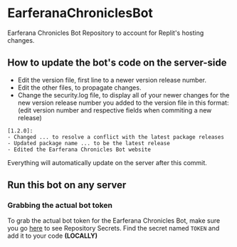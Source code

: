 # EarferanaChroniclesBot
Earferana Chronicles Bot Repository to account for Replit's hosting changes. 
## How to update the bot's code on the server-side
- Edit the version file, first line to a newer version release number.
- Edit the other files, to propagate changes.
- Change the security.log file, to display all of your newer changes for the new version release number you added to the version file in this format: (edit version number and respective fields when commiting a new release)
```
[1.2.0]:
- Changed ... to resolve a conflict with the latest package releases
- Updated package name ... to be the latest release
- Edited the Earferana Chronicles Bot website
```
Everything will automatically update on the server after this commit.

## Run this bot on any server
### Grabbing the actual bot token
To grab the actual bot token for the Earferana Chronicles Bot, make sure you go [here](https://github.com/JustAnEric/EarferanaChroniclesBot/settings/secrets/actions) to see Repository Secrets. Find the secret named `TOKEN` and add it to your code **(LOCALLY)**
